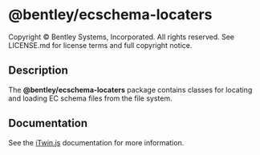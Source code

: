 # @bentley/ecschema-locaters

Copyright © Bentley Systems, Incorporated. All rights reserved. See LICENSE.md for license terms and full copyright notice.

## Description

The __@bentley/ecschema-locaters__ package contains classes for locating and loading EC schema files from the file system.

## Documentation

See the [iTwin.js](https://www.itwinjs.org) documentation for more information.
